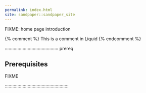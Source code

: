 ```yaml
---
permalink: index.html
site: sandpaper::sandpaper_site
---
```


FIXME: home page introduction

<!-- this is an html comment -->

{% comment %} This is a comment in Liquid {% endcomment %}

::::::::::::::::::::::::::::::::::::::::::  prereq

## Prerequisites

FIXME


::::::::::::::::::::::::::::::::::::::::::::::::::




